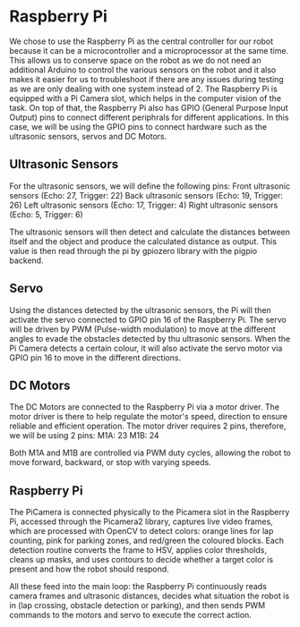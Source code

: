 # Raspberry Pi
We chose to use the Raspberry Pi as the central controller for our robot because it can be a microcontroller and a microprocessor at the same time. This allows us to conserve space on the robot as we do not need an additional Arduino to control the various sensors on the robot and it also makes it easier for us to troubleshoot if there are any issues during testing as we are only dealing with one system instead of 2. The Raspberry Pi is equipped with a Pi Camera slot, which helps in the computer vision of the task. On top of that, the Raspberry Pi also has GPIO (General Purpose Input Output) pins to connect different periphrals for different applications. In this case, we will be using the GPIO pins to connect hardware such as the ultrasonic sensors, servos and DC Motors.

## Ultrasonic Sensors
For the ultrasonic sensors, we will define the following pins:
Front ultrasonic sensors (Echo: 27, Trigger: 22)
Back ultrasonic sensors (Echo: 19, Trigger: 26)
Left ultrasonic sensors (Echo: 17, Trigger: 4)
Right ultrasonic sensors (Echo: 5, Trigger: 6)

The ultrasonic sensors will then detect and calculate the distances between itself and the object and produce the calculated distance as output. This value is then read through the pi by gpiozero library with the pigpio backend.

## Servo
Using the distances detected by the ultrasonic sensors, the Pi will then activate the servo connected to GPIO pin 16 of the Raspberry Pi. The servo will be driven by PWM (Pulse-width modulation) to move at the different angles to evade the obstacles detected by thu ultrasonic sensors. When the Pi Camera detects a certain colour, it will also activate the servo motor via GPIO pin 16 to move in the different directions.

## DC Motors
The DC Motors are connected to the Raspberry Pi via a motor driver. The motor driver is there to help regulate the motor's speed, direction to ensure reliable and efficient operation. The motor driver requires 2 pins, therefore, we will be using 2 pins:
M1A: 23
M1B: 24

Both M1A and M1B are controlled via PWM duty cycles, allowing the robot to move forward, backward, or stop with varying speeds.

## Raspberry Pi
The PiCamera is connected physically to the Picamera slot in the Raspberry Pi, accessed through the Picamera2 library, captures live video frames, which are processed with OpenCV to detect colors: orange lines for lap counting, pink for parking zones, and red/green the coloured blocks. Each detection routine converts the frame to HSV, applies color thresholds, cleans up masks, and uses contours to decide whether a target color is present and how the robot should respond.

All these feed into the main loop: the Raspberry Pi continuously reads camera frames and ultrasonic distances, decides what situation the robot is in (lap crossing, obstacle detection or parking), and then sends PWM commands to the motors and servo to execute the correct action. 
